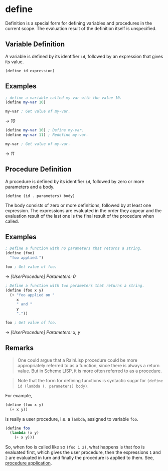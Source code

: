 # define
Definition is a special form for defining variables and procedures in the current scope.
The evaluation result of the definition itself is unspecified.

## Variable Definition
A variable is defined by its identifier `id`, followed by an expression that gives its value.
```
(define id expression)
```

## Examples
```scheme
; define a variable called my-var with the value 10.
(define my-var 10)

my-var ; Get value of my-var.
```
-> *10*

```scheme
(define my-var 10) ; Define my-var.
(define my-var 11) ; Redefine my-var.

my-var ; Get value of my-var.
```
-> *11*

## Procedure Definition
A procedure is defined by its identifier `id`, followed by zero or more parameters and a body.
```
(define (id . parameters) body)
```

The body consists of zero or more definitions, followed by at least one expression.
The expressions are evaluated in the order they appear and the evaluation result of the last one
is the final result of the procedure when called.

## Examples
```scheme
; Define a function with no parameters that returns a string.
(define (foo)
  "foo applied.")

foo ; Get value of foo.
```
-> *[UserProcedure] Parameters: 0*

```scheme
; Define a function with two parameters that returns a string.
(define (foo x y)
  (+ "foo applied on "
     x
     " and "
     y
     "."))

foo ; Get value of foo.
```
-> *[UserProcedure] Parameters: x, y*

## Remarks

> One could argue that a RainLisp procedure could be more appropriately referred to as a function, since there is always a return value.
But in Scheme LISP, it is more often referred to as a procedure.

> Note that the form for defining functions is syntactic sugar for `(define id (lambda (. parameters) body)`.

For example,
```scheme
(define (foo x y)
  (+ x y))
```
is really a user procedure, i.e. a `lambda`, assigned to variable `foo`.
```scheme
(define foo
  (lambda (x y)
    (+ x y)))
```

So, when foo is called like so `(foo 1 2)`, what happens is that foo is evaluated first, which gives
the user procedure, then the expressions `1` and `2` are evaluated in turn and finally the
procedure is applied to them. See, [procedure application](function-application.md).